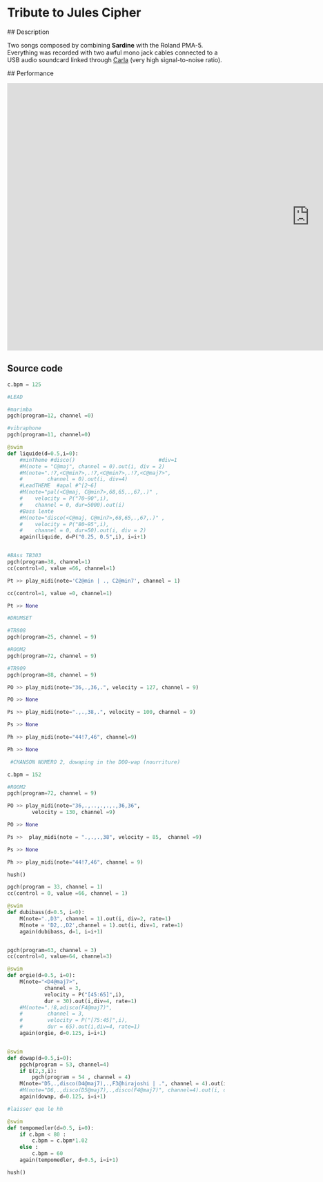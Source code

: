 # Tribute to Jules Cipher

## Description

Two songs composed by combining **Sardine** with the Roland PMA-5. Everything was recorded with two awful mono jack cables connected to a USB audio soundcard linked through [Carla](https://kx.studio/Applications:Carla) (very high signal-to-noise ratio).

## Performance

<iframe width="1400" height="620" src="https://www.youtube.com/embed/vxypv2C1EII" title="Live-coding in Python - Sounds from Roland PMA-5" frameborder="0" allow="accelerometer; autoplay; clipboard-write; encrypted-media; gyroscope; picture-in-picture" allowfullscreen></iframe>

## Source code

```python
c.bpm = 125

#LEAD

#marimba
pgch(program=12, channel =0)

#vibraphone
pgch(program=11, channel=0)

@swim
def liquide(d=0.5,i=0):
    #minTheme #disco()                           #div=1
    #M(note = "C@maj", channel = 0).out(i, div = 2)
    #M(note=".!7,<C@min7>,.!7,<C@min7>,.!7,<C@maj7>",
    #        channel = 0).out(i, div=4)
    #LeadTHEME  #apal #^[2~6]
    #M(note="pal(<C@maj, C@min7>,68,65,.,67,.)" , 
    #    velocity = P("70~90",i), 
    #    channel = 0, dur=5000).out(i)
    #Bass lente
    #M(note="disco(<C@maj, C@min7>,68,65,.,67,.)" , 
    #    velocity = P("80~95",i), 
    #    channel = 0, dur=50).out(i, div = 2)
    again(liquide, d=P("0.25, 0.5",i), i=i+1)


#BAss TB303
pgch(program=38, channel=1)
cc(control=0, value =66, channel=1)

Pt >> play_midi(note='C2@min | ., C2@min7', channel = 1)

cc(control=1, value =0, channel=1)

Pt >> None

#DRUMSET 

#TR808
pgch(program=25, channel = 9)

#ROOM2
pgch(program=72, channel = 9)

#TR909
pgch(program=88, channel = 9)

PO >> play_midi(note="36,.,36,.", velocity = 127, channel = 9)

PO >> None

Ps >> play_midi(note=".,.,38,.", velocity = 100, channel = 9)

Ps >> None

Ph >> play_midi(note="44!7,46", channel=9)

Ph >> None
```

```python
 #CHANSON NUMERO 2, dowaping in the DOO-wap (nourriture)

c.bpm = 152

#ROOM2
pgch(program=72, channel = 9)

PO >> play_midi(note="36,.,..,.,.,.,36,36",
        velocity = 130, channel =9)

PO >> None

Ps >>  play_midi(note = ".,.,.,38", velocity = 85,  channel =9)

Ps >> None

Ph >> play_midi(note="44!7,46", channel = 9)

hush()

pgch(program = 33, channel = 1)
cc(control = 0, value =66, channel = 1)

@swim
def dubibass(d=0.5, i=0):
    M(note=".,D3", channel = 1).out(i, div=2, rate=1)
    M(note = 'D2,.,D2',channel = 1).out(i, div=1, rate=1) 
    again(dubibass, d=1, i=i+1)


pgch(program=63, channel = 3)
cc(control=0, value=64, channel=3)

@swim
def orgie(d=0.5, i=0):
    M(note="<D4@maj7>", 
            channel = 3, 
            velocity = P("[45:65]",i), 
            dur = 30).out(i,div=4, rate=1) 
    #M(note=".!8,adisco(F4@maj7)", 
    #        channel = 3, 
    #        velocity = P("[75:45]",i), 
    #        dur = 65).out(i,div=4, rate=1)
    again(orgie, d=0.125, i=i+1)


@swim
def dowap(d=0.5,i=0):
    pgch(program = 53, channel=4)
    if E(2,3,i):
        pgch(program = 54 , channel = 4)
    M(note="D5,.,disco(D4@maj7),.,F3@hirajoshi | .", channel = 4).out(i, div = 4, rate = 1)
    #M(note="D6,.,disco(D5@maj7),.,disco(F4@maj7)", channel=4).out(i, div=4, rate=P("1,2,3",i))
    again(dowap, d=0.125, i=i+1)

#laisser que le hh

@swim
def tempomedler(d=0.5, i=0):
    if c.bpm < 80 :
        c.bpm = c.bpm*1.02
    else :
        c.bpm = 60
    again(tempomedler, d=0.5, i=i+1)

hush()
```